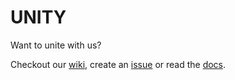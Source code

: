 # UNITY

Want to unite with us?

Checkout our [wiki](https://atc-github.azure.cloud.bmw/UNITY/unity/wiki), create
an [issue](https://atc-github.azure.cloud.bmw/UNITY/unity/issues) or read
the [docs](https://pages.atc-github.azure.cloud.bmw/UNITY/unity/).
